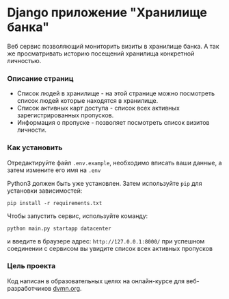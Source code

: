 # Django приложение "Хранилище банка"

Веб сервис позволяющий мониторить визиты в хранилище банка. А так же просматривать историю посещений хранилища
конкретной личностью.

### Описание страниц

- Список людей в хранилище - на этой странице можно посмотреть список людей которые находятся в хранилище.
- Список активных карт доступа - список всех активных зарегистрированных пропусков.
- Информация о пропуске - позволяет посмотреть список визитов личности.

### Как установить

Отредактируйте файл `.env.example`, необходимо вписать ваши данные, а затем измените
его имя на `.env`

Python3 должен быть уже установлен. 
Затем используйте `pip` для установки зависимостей:
```shell
pip install -r requirements.txt
```

Чтобы запустить сервис, используйте команду:
```shell
python main.py startapp datacenter
```
и введите в браузере адрес: `http://127.0.0.1:8000/` при успешном соединении с сервисом вы увидите список всех активных пропусков

### Цель проекта

Код написан в образовательных целях на онлайн-курсе для веб-разработчиков [dvmn.org](https://dvmn.org/).